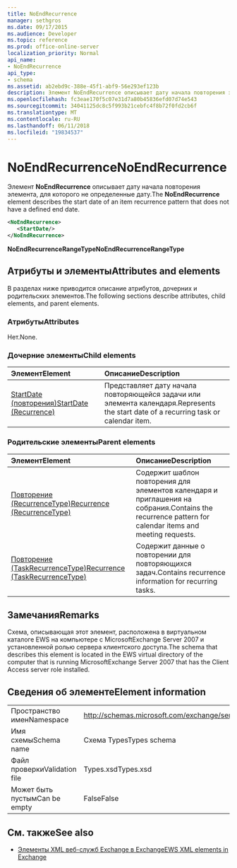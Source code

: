 ```yaml
---
title: NoEndRecurrence
manager: sethgros
ms.date: 09/17/2015
ms.audience: Developer
ms.topic: reference
ms.prod: office-online-server
localization_priority: Normal
api_name:
- NoEndRecurrence
api_type:
- schema
ms.assetid: ab2ebd9c-388e-45f1-abf9-56e293ef123b
description: Элемент NoEndRecurrence описывает дату начала повторения элемента, для которого не определенные дату.
ms.openlocfilehash: fc3eae170f5c07e31d7a80b45836efd07d74e543
ms.sourcegitcommit: 34041125dc8c5f993b21cebfc4f8b72f0fd2cb6f
ms.translationtype: MT
ms.contentlocale: ru-RU
ms.lasthandoff: 06/11/2018
ms.locfileid: "19834537"
---
```

# <a name="noendrecurrence"></a><span data-ttu-id="4cc3a-103">NoEndRecurrence</span><span class="sxs-lookup"><span data-stu-id="4cc3a-103">NoEndRecurrence</span></span>

<span data-ttu-id="4cc3a-104">Элемент **NoEndRecurrence** описывает дату начала повторения элемента, для которого не определенные дату.</span><span class="sxs-lookup"><span data-stu-id="4cc3a-104">The **NoEndRecurrence** element describes the start date of an item recurrence pattern that does not have a defined end date.</span></span> 
  
```xml
<NoEndRecurrence>
   <StartDate/>
</NoEndRecurrence>
```

 <span data-ttu-id="4cc3a-105">**NoEndRecurrenceRangeType**</span><span class="sxs-lookup"><span data-stu-id="4cc3a-105">**NoEndRecurrenceRangeType**</span></span>
## <a name="attributes-and-elements"></a><span data-ttu-id="4cc3a-106">Атрибуты и элементы</span><span class="sxs-lookup"><span data-stu-id="4cc3a-106">Attributes and elements</span></span>

<span data-ttu-id="4cc3a-107">В разделах ниже приводится описание атрибутов, дочерних и родительских элементов.</span><span class="sxs-lookup"><span data-stu-id="4cc3a-107">The following sections describe attributes, child elements, and parent elements.</span></span>
  
### <a name="attributes"></a><span data-ttu-id="4cc3a-108">Атрибуты</span><span class="sxs-lookup"><span data-stu-id="4cc3a-108">Attributes</span></span>

<span data-ttu-id="4cc3a-109">Нет.</span><span class="sxs-lookup"><span data-stu-id="4cc3a-109">None.</span></span>
  
### <a name="child-elements"></a><span data-ttu-id="4cc3a-110">Дочерние элементы</span><span class="sxs-lookup"><span data-stu-id="4cc3a-110">Child elements</span></span>

|<span data-ttu-id="4cc3a-111">**Элемент**</span><span class="sxs-lookup"><span data-stu-id="4cc3a-111">**Element**</span></span>|<span data-ttu-id="4cc3a-112">**Описание**</span><span class="sxs-lookup"><span data-stu-id="4cc3a-112">**Description**</span></span>|
|:-----|:-----|
|[<span data-ttu-id="4cc3a-113">StartDate (повторения)</span><span class="sxs-lookup"><span data-stu-id="4cc3a-113">StartDate (Recurrence)</span></span>](startdate-recurrence.md) <br/> |<span data-ttu-id="4cc3a-114">Представляет дату начала повторяющейся задачи или элемента календаря.</span><span class="sxs-lookup"><span data-stu-id="4cc3a-114">Represents the start date of a recurring task or calendar item.</span></span>  <br/> |
   
### <a name="parent-elements"></a><span data-ttu-id="4cc3a-115">Родительские элементы</span><span class="sxs-lookup"><span data-stu-id="4cc3a-115">Parent elements</span></span>

|<span data-ttu-id="4cc3a-116">**Элемент**</span><span class="sxs-lookup"><span data-stu-id="4cc3a-116">**Element**</span></span>|<span data-ttu-id="4cc3a-117">**Описание**</span><span class="sxs-lookup"><span data-stu-id="4cc3a-117">**Description**</span></span>|
|:-----|:-----|
|[<span data-ttu-id="4cc3a-118">Повторение (RecurrenceType)</span><span class="sxs-lookup"><span data-stu-id="4cc3a-118">Recurrence (RecurrenceType)</span></span>](recurrence-recurrencetype.md) <br/> |<span data-ttu-id="4cc3a-119">Содержит шаблон повторения для элементов календаря и приглашения на собрания.</span><span class="sxs-lookup"><span data-stu-id="4cc3a-119">Contains the recurrence pattern for calendar items and meeting requests.</span></span>  <br/> |
|[<span data-ttu-id="4cc3a-120">Повторение (TaskRecurrenceType)</span><span class="sxs-lookup"><span data-stu-id="4cc3a-120">Recurrence (TaskRecurrenceType)</span></span>](recurrence-taskrecurrencetype.md) <br/> |<span data-ttu-id="4cc3a-121">Содержит данные о повторении для повторяющихся задач.</span><span class="sxs-lookup"><span data-stu-id="4cc3a-121">Contains recurrence information for recurring tasks.</span></span>  <br/> |
   
## <a name="remarks"></a><span data-ttu-id="4cc3a-122">Замечания</span><span class="sxs-lookup"><span data-stu-id="4cc3a-122">Remarks</span></span>

<span data-ttu-id="4cc3a-123">Схема, описывающая этот элемент, расположена в виртуальном каталоге EWS на компьютере с MicrosoftExchange Server 2007 и установленной ролью сервера клиентского доступа.</span><span class="sxs-lookup"><span data-stu-id="4cc3a-123">The schema that describes this element is located in the EWS virtual directory of the computer that is running MicrosoftExchange Server 2007 that has the Client Access server role installed.</span></span>
  
## <a name="element-information"></a><span data-ttu-id="4cc3a-124">Сведения об элементе</span><span class="sxs-lookup"><span data-stu-id="4cc3a-124">Element information</span></span>

|||
|:-----|:-----|
|<span data-ttu-id="4cc3a-125">Пространство имен</span><span class="sxs-lookup"><span data-stu-id="4cc3a-125">Namespace</span></span>  <br/> |http://schemas.microsoft.com/exchange/services/2006/types  <br/> |
|<span data-ttu-id="4cc3a-126">Имя схемы</span><span class="sxs-lookup"><span data-stu-id="4cc3a-126">Schema name</span></span>  <br/> |<span data-ttu-id="4cc3a-127">Схема Types</span><span class="sxs-lookup"><span data-stu-id="4cc3a-127">Types schema</span></span>  <br/> |
|<span data-ttu-id="4cc3a-128">Файл проверки</span><span class="sxs-lookup"><span data-stu-id="4cc3a-128">Validation file</span></span>  <br/> |<span data-ttu-id="4cc3a-129">Types.xsd</span><span class="sxs-lookup"><span data-stu-id="4cc3a-129">Types.xsd</span></span>  <br/> |
|<span data-ttu-id="4cc3a-130">Может быть пустым</span><span class="sxs-lookup"><span data-stu-id="4cc3a-130">Can be empty</span></span>  <br/> |<span data-ttu-id="4cc3a-131">False</span><span class="sxs-lookup"><span data-stu-id="4cc3a-131">False</span></span>  <br/> |
   
## <a name="see-also"></a><span data-ttu-id="4cc3a-132">См. также</span><span class="sxs-lookup"><span data-stu-id="4cc3a-132">See also</span></span>



- [<span data-ttu-id="4cc3a-133">Элементы XML веб-служб Exchange в Exchange</span><span class="sxs-lookup"><span data-stu-id="4cc3a-133">EWS XML elements in Exchange</span></span>](ews-xml-elements-in-exchange.md)

